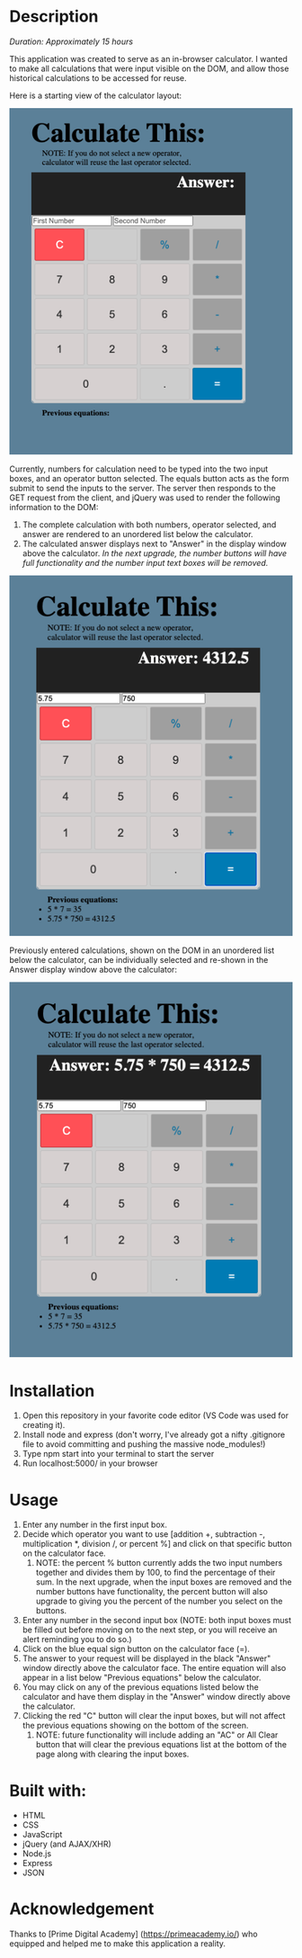 # Description

_Duration: Approximately 15 hours_

This application was created to serve as an in-browser calculator. I wanted to make all calculations that were input visible on the DOM, and allow those historical calculations to be accessed for reuse.

Here is a starting view of the calculator layout:

![](/images/Calculator1.png)

Currently, numbers for calculation need to be typed into the two input boxes, and an operator button selected. The equals button acts as the form submit to send the inputs to the server. The server then responds to the GET request from the client, and jQuery was used to render the following information to the DOM:

1. The complete calculation with both numbers, operator selected, and answer are rendered to an unordered list below the calculator.
1. The calculated answer displays next to "Answer" in the display window above the calculator.
   _In the next upgrade, the number buttons will have full functionality and the number input text boxes will be removed._

![](/images/Calculator2.png)

Previously entered calculations, shown on the DOM in an unordered list below the calculator, can be individually selected and re-shown in the Answer display window above the calculator:

![](/images/Calculator3.png)

# Installation

1. Open this repository in your favorite code editor (VS Code was used for creating it).
1. Install node and express (don't worry, I've already got a nifty .gitignore file to avoid committing and pushing the massive node_modules!)
1. Type npm start into your terminal to start the server
1. Run localhost:5000/ in your browser

# Usage

1. Enter any number in the first input box.
1. Decide which operator you want to use [addition +, subtraction -, multiplication *, division /, or percent %] and click on that specific button on the calculator face.
   1. NOTE: the percent % button currently adds the two input numbers together and divides them by 100, to find the percentage of their sum. In the next upgrade, when the input boxes are removed and the number buttons have functionality, the percent button will also upgrade to giving you the percent of the number you select on the buttons.
1. Enter any number in the second input box (NOTE: both input boxes must be filled out before moving on to the next step, or you will receive an alert reminding you to do so.)
1. Click on the blue equal sign button on the calculator face (=).
1. The answer to your request will be displayed in the black "Answer" window directly above the calculator face. The entire equation will also appear in a list below "Previous equations" below the calculator.
1. You may click on any of the previous equations listed below the calculator and have them display in the "Answer" window directly above the calculator.
1. Clicking the red "C" button will clear the input boxes, but will not affect the previous equations showing on the bottom of the screen.
   1. NOTE: future functionality will include adding an "AC" or All Clear button that will clear the previous equations list at the bottom of the page along with clearing the input boxes.

# Built with:

- HTML
- CSS
- JavaScript
- jQuery (and AJAX/XHR)
- Node.js
- Express
- JSON

# Acknowledgement

Thanks to [Prime Digital Academy] (https://primeacademy.io/) who equipped and helped me to make this application a reality.
